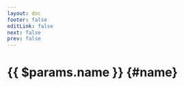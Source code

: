 ```yaml
---
layout: doc
footer: false
editLink: false
next: false
prev: false
---
```


<script setup>
import { onMounted, computed } from 'vue'
import { useData } from 'vitepress'
// import { data } from './index.data.ts'
import IconPreview from '../.vitepress/components/IconPreview.vue'

const { params } = useData()

onMounted(() => {
  console.log(params, 'data')
})
const tags = computed(() => {
  if (!params.tags) return []
  return params.tags.join(' • ')
})

</script>



# {{ $params.name }} {#name}

<IconPreview :name="$params.name" :iconNode="$params.iconNode" />


